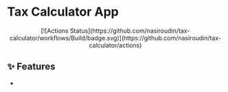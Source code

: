# Tax Calculator App

<div align="center">
[![Actions Status](https://github.com/nasiroudin/tax-calculator/workflows/Build/badge.svg)](https://github.com/nasiroudin/tax-calculator/actions)
</div>

## ✨ Features
- 